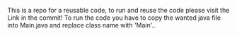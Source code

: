 This is a repo for a reusable code, to run and reuse the code please visit the Link in the commit!
To run the code you have to copy the wanted java file into Main.java and replace class name with 'Main'..
